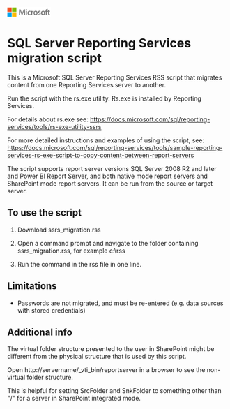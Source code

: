 ![](./media/solutions-microsoft-logo-small.png)
# SQL Server Reporting Services migration script

This is a Microsoft SQL Server Reporting Services RSS script that migrates content from one Reporting Services server to another.

Run the script with the rs.exe utility.  Rs.exe is installed by Reporting Services. 

For details about rs.exe see: https://docs.microsoft.com/sql/reporting-services/tools/rs-exe-utility-ssrs

For more detailed instructions and examples of using the script, see: https://docs.microsoft.com/sql/reporting-services/tools/sample-reporting-services-rs-exe-script-to-copy-content-between-report-servers

The script supports report server versions SQL Server 2008 R2 and later and Power BI Report Server, and both native mode report servers and SharePoint mode report servers. It can be run from the source or target server.

## To use the script

1) Download ssrs_migration.rss

2) Open a command prompt and navigate to the folder containing ssrs_migration.rss, for example c:\rss

3) Run the command in the rss file in one line.

## Limitations

- Passwords are not migrated, and must be re-entered (e.g. data sources with stored credentials)

## Additional info

The virtual folder structure presented to the user in SharePoint might be different
from the physical structure that is used by this script. 

Open http://servername/_vti_bin/reportserver in a browser to see the non-virtual folder structure. 

This is helpful for setting SrcFolder and SnkFolder to something other than "/" for a server in SharePoint integrated mode.



